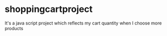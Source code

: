 # shoppingcartproject
It's a java script project which reflects my cart quantity when I choose more products
